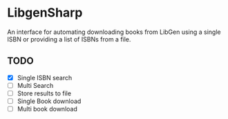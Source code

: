 # LibgenSharp

An interface for automating downloading books from LibGen using a single ISBN or providing a list of ISBNs from a file.



## TODO

- [x] Single ISBN search
- [ ] Multi Search
- [ ] Store results to file
- [ ] Single Book download
- [ ] Multi book download